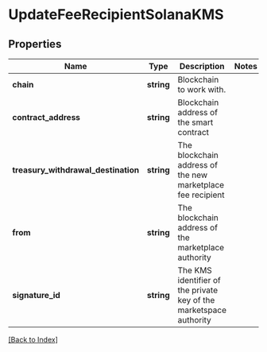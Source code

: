 # UpdateFeeRecipientSolanaKMS

## Properties

Name | Type | Description | Notes
------------ | ------------- | ------------- | -------------
**chain** | **string** | Blockchain to work with. |
**contract_address** | **string** | Blockchain address of the smart contract |
**treasury_withdrawal_destination** | **string** | The blockchain address of the new marketplace fee recipient |
**from** | **string** | The blockchain address of the marketplace authority |
**signature_id** | **string** | The KMS identifier of the private key of the marketspace authority |

[[Back to Index]](../index.md)
